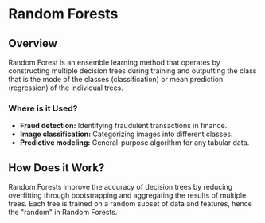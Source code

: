 # Random Forests

## Overview
Random Forest is an ensemble learning method that operates by constructing multiple decision trees during training and outputting the class that is the mode of the classes (classification) or mean prediction (regression) of the individual trees.

### Where is it Used?
- **Fraud detection:** Identifying fraudulent transactions in finance.
- **Image classification:** Categorizing images into different classes.
- **Predictive modeling:** General-purpose algorithm for any tabular data.

## How Does it Work?
Random Forests improve the accuracy of decision trees by reducing overfitting through bootstrapping and aggregating the results of multiple trees. Each tree is trained on a random subset of data and features, hence the "random" in Random Forests.
